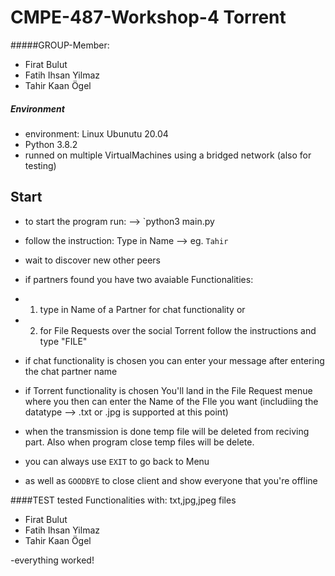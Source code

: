 # CMPE-487-Workshop-4 Torrent

#####GROUP-Member: 
- Firat Bulut
- Fatih Ihsan Yilmaz
- Tahir Kaan Ögel 

##### Environment
  
- environment: Linux Ubunutu 20.04
- Python 3.8.2
- runned on multiple VirtualMachines using a bridged network (also for testing)




## Start
- to start the program run: --> `python3 main.py
- follow the instruction: Type in Name --> eg. `Tahir`
- wait to discover new other peers
    
- if partners found you have two avaiable Functionalities: 
 - 1. type in Name of a Partner for chat functionality or 
 - 2. for File Requests over the social Torrent follow the instructions and type "FILE"

- if chat functionality is chosen you can enter your message after entering the chat partner name
- if Torrent functionality is chosen You'll land in the File Request menue where you then can enter the Name of the FIle you want (includiing the datatype --> .txt or .jpg is supported at this point)
- when the transmission is done temp file will be deleted from reciving part. Also when program close temp files will be delete.

- you can always use `EXIT` to go back to Menu
- as well as `GOODBYE` to close client and show everyone that you're offline



####TEST
tested Functionalities with: txt,jpg,jpeg files
- Firat Bulut
- Fatih Ihsan Yilmaz
- Tahir Kaan Ögel 


-everything worked!

